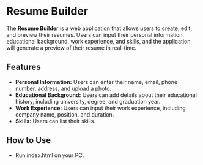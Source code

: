 # Resume Builder

The **Resume Builder** is a web application that allows users to create, edit, and preview their resumes. Users can input their personal information, educational background, work experience, and skills, and the application will generate a preview of their resume in real-time.

## Features

- **Personal Information:** Users can enter their name, email, phone number, address, and upload a photo.
- **Educational Background:** Users can add details about their educational history, including university, degree, and graduation year.
- **Work Experience:** Users can input their work experience, including company name, position, and duration.
- **Skills:** Users can list their skills.

## How to Use

- Run index.html on your PC.